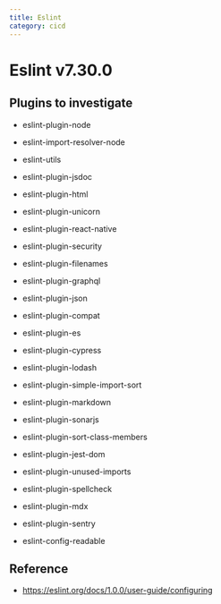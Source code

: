```yaml
---
title: Eslint
category: cicd
---
```


# Eslint v7.30.0

## Plugins to investigate

- eslint-plugin-node
- eslint-import-resolver-node
- eslint-utils
- eslint-plugin-jsdoc
- eslint-plugin-html
- eslint-plugin-unicorn
- eslint-plugin-react-native
- eslint-plugin-security
- eslint-plugin-filenames
- eslint-plugin-graphql
- eslint-plugin-json
- eslint-plugin-compat
- eslint-plugin-es
- eslint-plugin-cypress
- eslint-plugin-lodash
- eslint-plugin-simple-import-sort
- eslint-plugin-markdown
- eslint-plugin-sonarjs
- eslint-plugin-sort-class-members
- eslint-plugin-jest-dom
- eslint-plugin-unused-imports
- eslint-plugin-spellcheck
- eslint-plugin-mdx
- eslint-plugin-sentry

- eslint-config-readable

## Reference

- https://eslint.org/docs/1.0.0/user-guide/configuring
